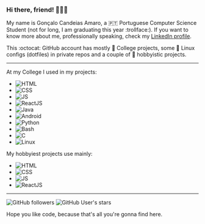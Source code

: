 ### Hi there, friend! :man_beard::wave:

My name is Gonçalo Candeias Amaro, a :portugal: Portuguese Computer Science Student (not for long, I am graduating this year :trollface:). 
If you want to know more about me, professionally speaking, check my [LinkedIn profile](https://www.linkedin.com/in/amaro374/).

This :octocat: GitHub account has mostly :school: College projects, some :penguin: Linux configs (dotfiles) in private repos and a couple of :house_with_garden: hobbyistic projects.

---

At my College I used in my projects: 
 + ![HTML](https://img.shields.io/badge/-HTML5-E34F26?logo=html5) 
 + ![CSS](https://img.shields.io/badge/-CSS3-1572B6?logo=css3) 
 + ![JS](https://img.shields.io/badge/-JavaScript-F7DF1E?logo=javascript) 
 + ![ReactJS](https://img.shields.io/badge/-React-61DAFB?logo=react) 
 + ![Java](https://img.shields.io/badge/-Java-007396?logo=java) 
 + ![Android](https://img.shields.io/badge/-Android-3DDC84?logo=android) 
 + ![Python](https://img.shields.io/badge/-Python-61DAFB?logo=react) 
 + ![Bash](https://img.shields.io/badge/-Bash-4EAA25?logo=gnubash) 
 + ![C](https://img.shields.io/badge/-C-A8B9CC?logo=c) 
 + ![Linux](https://img.shields.io/badge/-Linux-FCC624?logo=linux) 

My hobbyiest projects use mainly: 
 + ![HTML](https://img.shields.io/badge/-HTML5-E34F26?logo=html5) 
 + ![CSS](https://img.shields.io/badge/-CSS3-1572B6?logo=css3) 
 + ![JS](https://img.shields.io/badge/-JavaScript-F7DF1E?logo=javascript) 
 + ![ReactJS](https://img.shields.io/badge/-React-61DAFB?logo=react)

---

![GitHub followers](https://img.shields.io/github/followers/CatKinKitKat?style=social) ![GitHub User's stars](https://img.shields.io/github/stars/CatKinKitKat?style=social)

Hope you like code, because that's all you're gonna find here.
